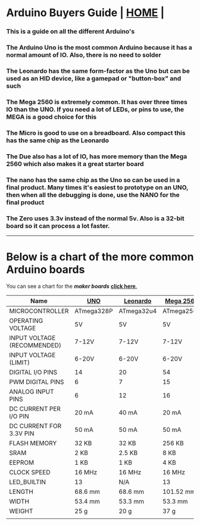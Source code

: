 # Arduino Buyers Guide  | [HOME](README.md) |


### This is a guide on all the different Arduino's

### The Arduino Uno is the most common Arduino because it has a normal amount of IO. Also, there is no need to solder

### The Leonardo has the same form-factor as the Uno but can be used as an HID device, like a gamepad or "button-box" and such

### The Mega 2560 is extremely common. It has over three times IO than the UNO. If you need a lot of LEDs, or pins to use, the MEGA is a good choice for this

### The Micro is good to use on a breadboard. Also compact this has the same chip as the Leonardo

### The Due also has a lot of IO, has more memory than the Mega 2560 which also makes it a great starter board

### The nano has the same chip as the Uno so can be used in a final product. Many times it's easiest to prototype on an UNO, then when all the debugging is done, use the NANO for the final product

### The Zero uses 3.3v instead of the normal 5v. Also is a 32-bit board so it can process a lot faster. 
---

# Below is a chart of the more common Arduino boards
You can see a chart for the ***maker boards*** [**click here**.](makerboards.md)

| Name                        | [UNO](https://store.arduino.cc/products/arduino-uno-rev3)        | [Leonardo](https://store.arduino.cc/products/arduino-leonardo-with-headers)   | [Mega 2560](https://store.arduino.cc/products/arduino-mega-2560-rev3)  | [Micro](https://store.arduino.cc/products/arduino-micro)      | [Due](https://store.arduino.cc/products/arduino-due)         | [nano](https://store-usa.arduino.cc/products/arduino-nano?selectedStore=us)      | [Zero](https://store-usa.arduino.cc/products/arduino-zero?selectedStore=us)
| --------------------------- | ---------- | ---------- | ---------- | ---------- | ----------- | --------- | ----------- |
| MICROCONTROLLER             | ATmega328P | ATmega32u4 | ATmega2560 | ATmega32U4 | AT91SAM3X8E | ATmega328 | ATSAMD21G18 |
| OPERATING VOLTAGE           | 5V         | 5V         | 5V         | 5V         | 3.3V        | 5 V       | 3.3V        |
| INPUT VOLTAGE (RECOMMENDED) | 7-12V      | 7-12V      | 7-12V      | 7-12V      | 7-12V       | 7-12V     | N/A         |
| INPUT VOLTAGE (LIMIT)       | 6-20V      | 6-20V      | 6-20V      | N/A        | 6-16V       | 8         | N/A         |
| DIGITAL I/O PINS            | 14         | 20         | 54         | 20         | 54          | 22        | 20          |
| PWM DIGITAL  PINS           | 6          | 7          | 15         | 7          | N/A         | 6         | 10          |
| ANALOG INPUT PINS           | 6          | 12         | 16         | 12         | 12          | 6         | 6, 12-bit   |
| DC CURRENT PER I/O PIN      | 20 mA      | 40 mA      | 20 mA      | 20 mA      | 2 (DAC)     | 40 mA     | N/A         |
| DC CURRENT FOR 3.3V PIN     | 50 mA      | 50 mA      | 50 mA      | 50 mA      | 130 mA      | N/A       | 7 mA        |
| FLASH MEMORY                | 32 KB      | 32 KB      | 256 KB     | 32 KB      | 800 mA      | N/A       | 256 KB      |
| SRAM                        | 2 KB       | 2.5 KB     | 8 KB       | 2.5 KB     | 800 mA      | 32 KB     | 32 KB       |
| EEPROM                      | 1 KB       | 1 KB       | 4 KB       | 1 KB       | 512 KB      | 2 KB      | N/A         |
| CLOCK SPEED                 | 16 MHz     | 16 MHz     | 16 MHz     | 16 MHz     | 96 KB       | 16 MHz    | 48 MHz      |
| LED\_BUILTIN                | 13         | N/A        | 13         | 13         | 84 MHz      | 1 KB      | 13          |
| LENGTH                      | 68.6 mm    | 68.6 mm    | 101.52 mm  | 48 mm      | 101.52 mm   | 18 mm     | 68 mm       |
| WIDTH                       | 53.4 mm    | 53.3 mm    | 53.3 mm    | 18 mm      | 53.3 mm     | 45 mm     | 53 mm       |
| WEIGHT                      | 25 g       | 20 g       | 37 g       | 13 g       | 36 g        | 7 g       | 12 gr.      |
|                             |            |            |            |            |             |           |             |
